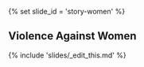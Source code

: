{% set slide_id = 'story-women' %}

## Violence Against Women

{% include 'slides/_edit_this.md' %}
